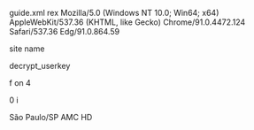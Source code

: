 <?xml version="1.0"?>
<settings>
   
  <!-- for detailed info about the settings see http://webgrabplus.com/documentation/configuration/webgrabconfigxml 
  and http://webgrabplus.com/sites/default/files/downloads/Misc/Documented_Configuration_Files_0.zip -->
   
  <filename>guide.xml</filename>
  <mode></mode>
  <postprocess grab="y" run="n">rex</postprocess>
  <user-agent>Mozilla/5.0 (Windows NT 10.0; Win64; x64) AppleWebKit/537.36 (KHTML, like Gecko) Chrome/91.0.4472.124 Safari/537.36 Edg/91.0.864.59</user-agent>
  <!-- to get access to sites which require your credentials -->
  <credentials user="your username for the site" password="your password for the site">site name</credentials>
  <!-- for siteini's that need a decrypt_userkey-->
  <decryptkey site="site-name">decrypt_userkey</decryptkey>
  <!-- add the correct license id values in the next line -->
  <license wg-username="your webgrab+plus username" registered-email="your registered email address" password="your license password">f</license>
  <logging>on</logging>
  <retry time-out="10">4</retry>
  <!-- timespan 0 is one day -->
  <timespan>0</timespan>
  <update>i</update>
 
  <!--
            Replace the next dummy channel entry with the channels you want.
			You can look into the installed siteini.pack folder on your computer
  
            For the latest version,
            see http://webgrabplus.com/epg-channels for the available sites/channels
			or https://github.com/SilentButeo2/webgrabplus-siteinipack/tree/master/siteini.pack
			or run SiteIni.Pack.Update.exe which is in the bin folder
  -->
  
  <channel update="i" site="clarotv.com.br" site_id="1_#_1619" xmltv_id="São Paulo/SP  AMC HD">São Paulo/SP  AMC HD</channel>
 
</settings>
